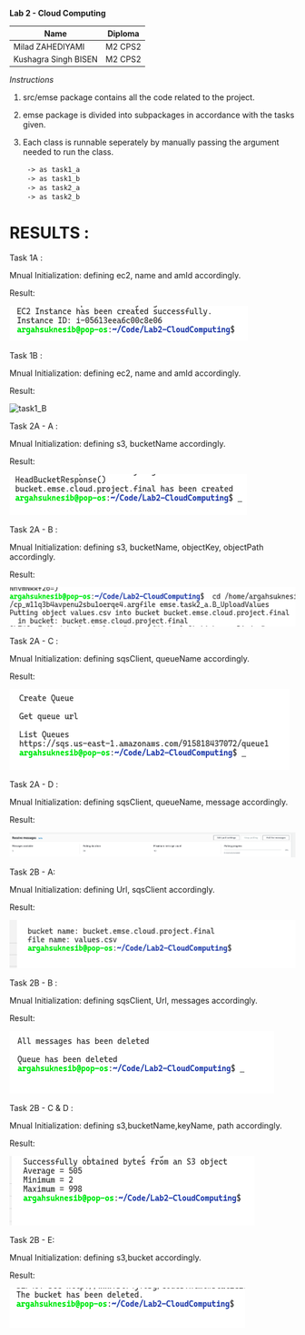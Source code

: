**Lab 2 - Cloud Computing**

| Name                 | Diploma |
|----------------------|---------|
| Milad ZAHEDIYAMI     | M2 CPS2 |
| Kushagra Singh BISEN | M2 CPS2 |

*Instructions*

1. src/emse package contains all the code related to the project.
2. emse package is divided into subpackages in accordance with the tasks given.
3. Each class is runnable seperately by manually passing the argument needed to run the class.

        -> as task1_a
        -> as task1_b
        -> as task2_a
        -> as task2_b

# RESULTS :

Task 1A :

Mnual Initialization:
defining ec2, name and amId accordingly.

Result:

![Task 1A](Images/task1_a.png)


Task 1B :

Mnual Initialization:
defining ec2, name and amId accordingly.

Result:

![task1_B](https://user-images.githubusercontent.com/56338382/144589533-39ff2f51-c618-46a1-9987-c7ea81d91c57.PNG)
    
Task 2A - A :

Mnual Initialization:
defining s3, bucketName accordingly.

Result:

![Task 2A - A](Images/task2_a_A.png)

Task 2A - B : 

Mnual Initialization:
defining s3, bucketName, objectKey, objectPath accordingly.

Result:

![Task 2A - B](Images/task2_a_B.png)

Task 2A - C :

Mnual Initialization:
defining sqsClient, queueName  accordingly.

Result:

![Task 2A - C](Images/task2_a_C.png)

Task 2A - D : 

Mnual Initialization:
defining sqsClient, queueName, message accordingly.

Result:

![Task 2A - D](Images/task2_a_D.png)

Task 2B - A:

Mnual Initialization:
defining Url, sqsClient accordingly.

Result:

![Task 2B - A](Images/task2_b_A.png)

Task 2B - B : 

Mnual Initialization:
defining sqsClient, Url, messages accordingly.

Result:

![Task 2B - B](Images/task2_b_B.png)

Task 2B - C &  D : 

Mnual Initialization:
defining s3,bucketName,keyName, path accordingly.

Result:

![Task 2B - C & D](Images/task2_b_C_D.png)

Task 2B - E:

Mnual Initialization:
defining s3,bucket accordingly.

Result:

![Task 2B - E](Images/task2_b_E.png)

